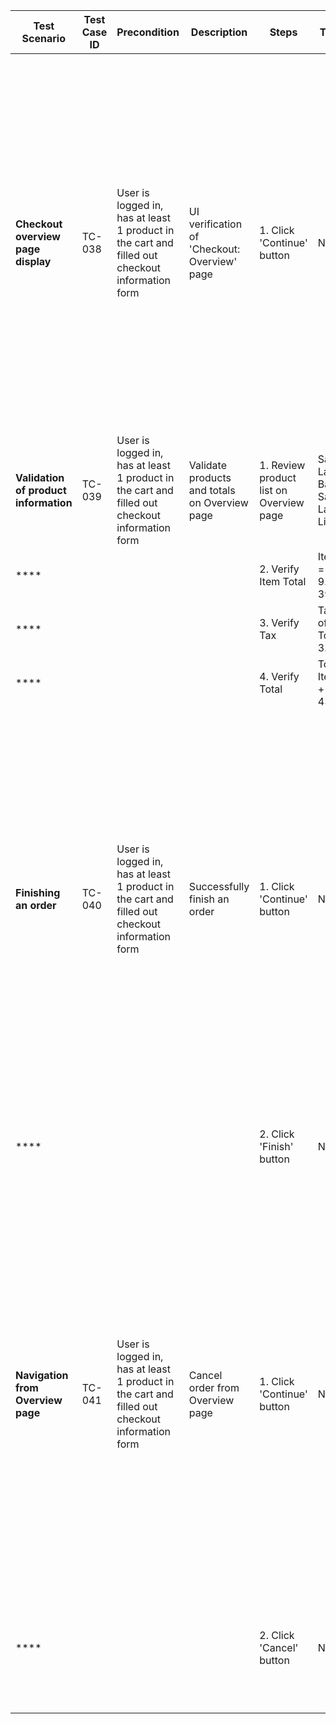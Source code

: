  **Test Scenario**                     | **Test Case ID** | **Precondition**                                                                               | **Description**                               | **Steps**                               | **Test data**                              | **Expected result**                                                                                                                                                                                                                                                                                | **Actual result** 
---------------------------------------|------------------|------------------------------------------------------------------------------------------------|-----------------------------------------------|-----------------------------------------|--------------------------------------------|----------------------------------------------------------------------------------------------------------------------------------------------------------------------------------------------------------------------------------------------------------------------------------------------------|-------------------
 **Checkout overview page display**    | TC-038           | User is logged in, has at least 1 product in the cart and filled out checkout information form | UI verification of 'Checkout: Overview' page  | 1. Click 'Continue' button              | N/A                                        | User navigates to 'Checkout: Overview' page. Title “Checkout: Overview” is visible. Each product shows Title, Description, Price. Sections: Payment Information, Shipping Information are displayed. Totals section (Item Total, Tax, Total) is visible<br>Cancel and Finish buttons are displayed |                   
 **Validation of product information** | TC-039           | User is logged in, has at least 1 product in the cart and filled out checkout information form | Validate products and totals on Overview page | 1. Review product list on Overview page | Sauce Labs Backpack, Sauce Labs Bike Light | All products from cart are listed correctly (title, description, price)                                                                                                                                                                                                                            |                   
 ****                                  |                  |                                                                                                |                                               | 2. Verify Item Total                    | Item Total = 29.99 + 9.99 = 39.98          | Item Total is correct                                                                                                                                                                                                                                                                              |                   
 ****                                  |                  |                                                                                                |                                               | 3. Verify Tax                           | Tax = 8% of Item Total = 3.20              | Tax is correct                                                                                                                                                                                                                                                                                     |                   
 ****                                  |                  |                                                                                                |                                               | 4. Verify Total                         | Total = Item Total + Tax = 43.18           | Total is correct                                                                                                                                                                                                                                                                                   |                   
 **Finishing an order**                | TC-040           | User is logged in, has at least 1 product in the cart and filled out checkout information form | Successfully finish an order                  | 1. Click 'Continue' button              | N/A                                        | User navigates to 'Checkout: Overview' page. Title “Checkout: Overview” is visible. Each product shows Title, Description, Price. Sections: Payment Information, Shipping Information are displayed. Totals section (Item Total, Tax, Total) is visible<br>Cancel and Finish buttons are displayed |                   
 ****                                  |                  |                                                                                                |                                               | 2. Click 'Finish' button                | N/A                                        | User navigates to 'Checkout: Complete!' page. Cart is empty -  no quantity indicator.                                                                                                                                                                                                              |                   
 **Navigation from Overview page**     | TC-041           | User is logged in, has at least 1 product in the cart and filled out checkout information form | Cancel order from Overview page               | 1. Click 'Continue' button              | N/A                                        | User navigates to 'Checkout: Overview' page. Title “Checkout: Overview” is visible. Each product shows Title, Description, Price. Sections: Payment Information, Shipping Information are displayed. Totals section (Item Total, Tax, Total) is visible<br>Cancel and Finish buttons are displayed |                   
 ****                                  |                  |                                                                                                |                                               | 2. Click 'Cancel' button                | N/A                                        | User is redirected back to the cart page with all the same products displayed. No order is placed                                                                                                                                                                                                  |                   

